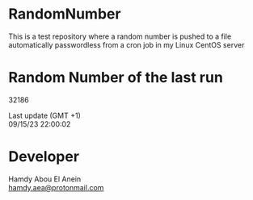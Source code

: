 # RandomNumber    
This is a test repository where a random number is pushed to a file automatically passwordless from a cron job in my Linux CentOS server    
# Random Number of the last run   
32186
      
Last update (GMT +1)    
09/15/23 22:00:02
# Developer    
Hamdy Abou El Anein   
hamdy.aea@protonmail.com
